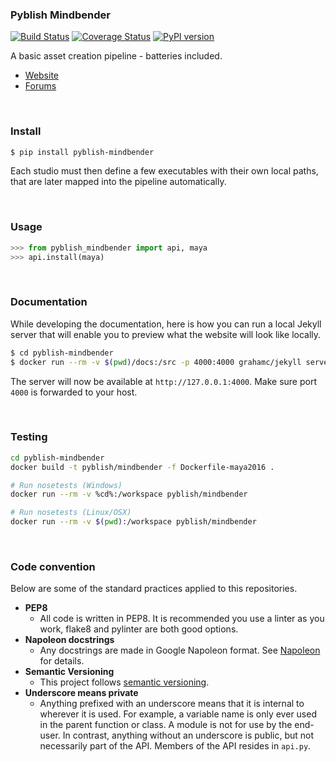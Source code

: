 ### Pyblish Mindbender

[![Build Status](https://travis-ci.org/pyblish/pyblish-mindbender.svg?branch=master)](https://travis-ci.org/pyblish/pyblish-mindbender) [![Coverage Status](https://coveralls.io/repos/github/pyblish/pyblish-mindbender/badge.svg?branch=master)](https://coveralls.io/github/pyblish/pyblish-mindbender?branch=master) [![PyPI version](https://badge.fury.io/py/pyblish-mindbender.svg)](https://pypi.python.org/pypi/pyblish-mindbender)

A basic asset creation pipeline - batteries included.

- [Website](http://pyblish.com/pyblish-mindbender)
- [Forums](http://forums.pyblish.com)

<br>

### Install

```bash
$ pip install pyblish-mindbender
```

Each studio must then define a few executables with their own local paths, that are later mapped into the pipeline automatically.

<br>

### Usage

```python
>>> from pyblish_mindbender import api, maya
>>> api.install(maya)
```

<br>

### Documentation

While developing the documentation, here is how you can run a local Jekyll server that will enable you to preview what the website will look like locally.

```bash
$ cd pyblish-mindbender
$ docker run --rm -v $(pwd)/docs:/src -p 4000:4000 grahamc/jekyll serve -w --force_polling -H 0.0.0.0
```

The server will now be available at `http://127.0.0.1:4000`. Make sure port `4000` is forwarded to your host.

<br>

### Testing

```bash
cd pyblish-mindbender
docker build -t pyblish/mindbender -f Dockerfile-maya2016 .

# Run nosetests (Windows)
docker run --rm -v %cd%:/workspace pyblish/mindbender

# Run nosetests (Linux/OSX)
docker run --rm -v $(pwd):/workspace pyblish/mindbender
```

<br>

### Code convention

Below are some of the standard practices applied to this repositories.

- **PEP8**
 	- All code is written in PEP8. It is recommended you use a linter as you work, flake8 and pylinter are both good options.
- **Napoleon docstrings**
	- Any docstrings are made in Google Napoleon format. See [Napoleon](https://sphinxcontrib-napoleon.readthedocs.io/en/latest/example_google.html) for details.
- **Semantic Versioning**
	- This project follows [semantic versioning](http://semver.org).
- **Underscore means private**
	- Anything prefixed with an underscore means that it is internal to wherever it is used. For example, a variable name is only ever used in the parent function or class. A module is not for use by the end-user. In contrast, anything without an underscore is public, but not necessarily part of the API. Members of the API resides in `api.py`.
